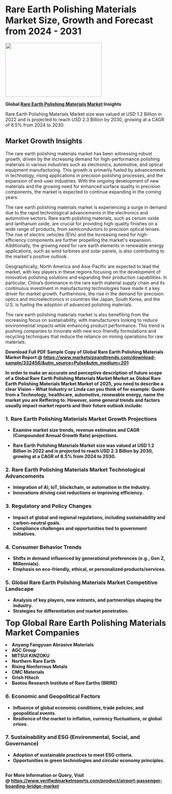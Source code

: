<H1>Rare Earth Polishing Materials Market Size, Growth and Forecast from 2024 - 2031</H1><img class="aligncenter size-medium wp-image-584254" src="https://thirdeyenews.in/wp-content/uploads/2024/09/Global-Market-Research-300x168.jpeg" alt="" width="300" height="168" /><p><strong>Global&nbsp;<a href="https://www.marketsizeandtrends.com/download-sample/332456/&amp;utm_source=Pulse&amp;utm_medium=201">Rare Earth Polishing Materials Market</a> Insights</strong></p><p>Rare Earth Polishing Materials Market size was valued at USD 1.2 Billion in 2022 and is projected to reach USD 2.3 Billion by 2030, growing at a CAGR of 8.5% from 2024 to 2030.</p><p><h2>Market Growth Insights</h2> <p>The rare earth polishing materials market has been witnessing robust growth, driven by the increasing demand for high-performance polishing materials in various industries such as electronics, automotive, and optical equipment manufacturing. This growth is primarily fueled by advancements in technology, rising applications in precision polishing processes, and the expansion of end-user industries. With the ongoing development of new materials and the growing need for enhanced surface quality in precision components, the market is expected to continue expanding in the coming years.</p> <p><strong></strong></p> <p>The rare earth polishing materials market is experiencing a surge in demand due to the rapid technological advancements in the electronics and automotive sectors. Rare earth polishing materials, such as cerium oxide and lanthanum oxide, are crucial for providing high-quality finishes on a wide range of products, from semiconductors to precision optical lenses. The rise of electric vehicles (EVs) and the increasing need for high-efficiency components are further propelling the market's expansion. Additionally, the growing need for rare earth elements in renewable energy applications, such as wind turbines and solar panels, is also contributing to the market's positive outlook.</p> <p>Geographically, North America and Asia-Pacific are expected to lead the market, with key players in these regions focusing on the development of innovative polishing solutions and expanding their production capabilities. In particular, China’s dominance in the rare earth material supply chain and its continuous investment in manufacturing technologies have made it a key driver for market growth. Furthermore, the rise in the demand for precision optics and microelectronics in countries like Japan, South Korea, and the U.S. is fueling the adoption of advanced polishing materials.</p> <p>The rare earth polishing materials market is also benefiting from the increasing focus on sustainability, with manufacturers looking to reduce environmental impacts while enhancing product performance. This trend is pushing companies to innovate with new eco-friendly formulations and recycling techniques that reduce the reliance on mining operations for raw materials.</p> <p><strong></p><p><span class=""><strong>Download Full PDF Sample Copy of Global Rare Earth Polishing Materials Market Report</strong> @ <a href="https://www.marketsizeandtrends.com/download-sample/332456/&amp;utm_source=Pulse&amp;utm_medium=201" target="_blank">https://www.marketsizeandtrends.com/download-sample/332456/&amp;utm_source=Pulse&amp;utm_medium=201</a></span></p><p>In order to make an accurate and perceptive description of future scope of a Global&nbsp;Rare Earth Polishing Materials Market Market as Global&nbsp;Rare Earth Polishing Materials Market Market of 2025, you need to describe a clear Vision &ndash; What Industry or Linda can you think of for example: Quote from a Technology, healthcare, automotive, renewable energy, name the market you are Reffering to. However, some general trends and factors usually impact market reports and their future outlook include:</p><h3>1.&nbsp;<strong>Rare Earth Polishing Materials Market Growth Projections</strong></h3><ul><li>Examine market size trends, revenue estimates and CAGR (Compounded Annual Growth Rate) projections.</li><li><p>Rare Earth Polishing Materials Market size was valued at USD 1.2 Billion in 2022 and is projected to reach USD 2.3 Billion by 2030, growing at a CAGR of 8.5% from 2024 to 2030.</p></li></ul><h3>2.&nbsp;<strong>Rare Earth Polishing Materials Market Technological Advancements</strong></h3><ul><li>Integration of AI, IoT, blockchain, or automation in the industry.</li><li>Innovations driving cost reductions or improving efficiency.</li></ul><h3>3.&nbsp;<strong>Regulatory and Policy Changes</strong></h3><ul><li>Impact of global and regional regulations, including sustainability and carbon-neutral goals.</li><li>Compliance challenges and opportunities tied to government initiatives.</li></ul><h3>4.&nbsp;<strong>Consumer Behavior Trends</strong></h3><ul><li>Shifts in demand influenced by generational preferences (e.g., Gen Z, Millennials).</li><li>Emphasis on eco-friendly, ethical, or personalized products/services.</li></ul><h3>5.&nbsp;<strong>Global Rare Earth Polishing Materials Market Competitive Landscape</strong></h3><ul><li>Analysis of key players, new entrants, and partnerships shaping the industry.</li><li>Strategies for differentiation and market penetration.</li></ul><p data-pm-slice="1 1 []"><span style="color: inherit; font-family: inherit; font-size: 25px;">Top Global Rare Earth Polishing Materials Market Companies</span></p><div class="" data-test-id=""><p><li>Anyang Fangyuan Abrasive Materials</li><li> AGC Group</li><li> MITSUI KINZOKU</li><li> Northern Rare Earth</li><li> Rising Nonferrous Metals</li><li> CMC Materials</li><li> Grish Hitech</li><li> Baotou Research Institute of Rare Earths (BRIRE)</li></p></div><h3>6.&nbsp;<strong>Economic and Geopolitical Factors</strong></h3><ul><li>Influence of global economic conditions, trade policies, and geopolitical events.</li><li>Resilience of the market to inflation, currency fluctuations, or global crises.</li></ul><h3>7.&nbsp;<strong>Sustainability and ESG (Environmental, Social, and Governance)</strong></h3><ul><li>Adoption of sustainable practices to meet ESG criteria.</li><li>Opportunities in green technologies and circular economy principles.</li></ul><h2><strong style="font-size: 14px;">For More Information or Query, Visit @&nbsp;</strong><a style="background-color: #ffffff; font-size: 14px;" href="https://www.marketsizeandtrends.com/report/rare-earth-polishing-materials-market/" target="_blank">https://www.verifiedmarketreports.com/product/airport-passenger-boarding-bridge-market</a></h2>

